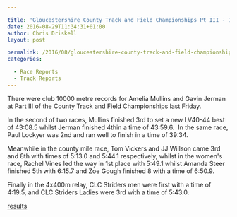 ```yaml
---

title: 'Gloucestershire County Track and Field Championships Pt III - 19/08/2016'
date: 2016-08-29T11:34:31+01:00
author: Chris Driskell
layout: post

permalink: /2016/08/gloucestershire-county-track-and-field-championships-pt-iii-19082016/
categories:

  - Race Reports
  - Track Reports
---
```

There were club 10000 metre records for Amelia Mullins and Gavin Jerman at Part III of the County Track and Field Championships last Friday.

In the second of two races, Mullins finished 3rd to set a new LV40-44 best of 43:08.5 whilst Jerman finished 4thin a time of 43:59.6.  In the same race, Paul Lockyer was 2nd and ran well to finish in a time of 39:34.

Meanwhile in the county mile race, Tom Vickers and JJ Willson came 3rd and 8th with times of 5:13.0 and 5:44.1 respectively, whilst in the women's race, Rachel Vines led the way in 1st place with 5:49.1 whilst Amanda Steer finished 5th with 6:15.7 and Zoe Gough finished 8 with a time of 6:50.9.

Finally in the 4x400m relay, CLC Striders men were first with a time of 4:19.5, and CLC Striders Ladies were 3rd with a time of 5:43.0.

[results](https://www.athletics4u.co.uk/track-and-field/)

&nbsp;

&nbsp;
